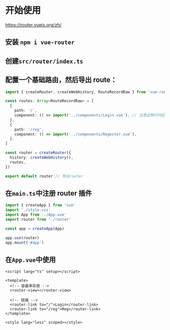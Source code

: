 # 开始使用

https://router.vuejs.org/zh/

## 安装 `npm i vue-router`

## 创建`src/router/index.ts`

## 配置一个基础路由，然后导出 route：

```ts
import { createRouter, createWebHistory, RouteRecordRaw } from 'vue-router'

const routes: Array<RouteRecordRaw> = [
  {
    path: '/',
    component: () => import('../components/Login.vue'), // 注意这种行内回调函数import组件的写法
  },
  {
    path: '/reg',
    component: () => import('../components/Regester.vue'),
  },
]

const router = createRouter({
  history: createWebHistory(),
  routes,
})

export default router // 导出router
```

## 在`main.ts`中注册 router 插件

```ts {4,8}
import { createApp } from 'vue'
import './style.css'
import App from './App.vue'
import router from './router'

const app = createApp(App)

app.use(router)
app.mount('#app')
```

## 在`App.vue`中使用

```vue {5,8,9}
<script lang="ts" setup></script>

<template>
  <!-- 容器来存放 -->
  <router-view></router-view>

  <!-- 链接 -->
  <router-link to="/">Login</router-link>
  <router-link to="/reg">Reg</router-link>
</template>

<style lang="less" scoped></style>
```
